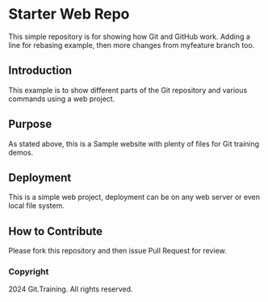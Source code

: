 # Starter Web Repo

This simple repository is for showing how Git and GitHub work. Adding a line for rebasing example, then 
more changes from myfeature branch too.  

## Introduction

This example is to show different parts of the Git repository and various commands using a web project.

## Purpose

As stated above, this is a Sample website with plenty of files for Git training demos.

## Deployment

This is a simple web project, deployment can be on any web server or even local file system.

## How to Contribute

Please fork this repository and then issue Pull Request for review.

### Copyright

2024 Git.Training. All rights reserved.
